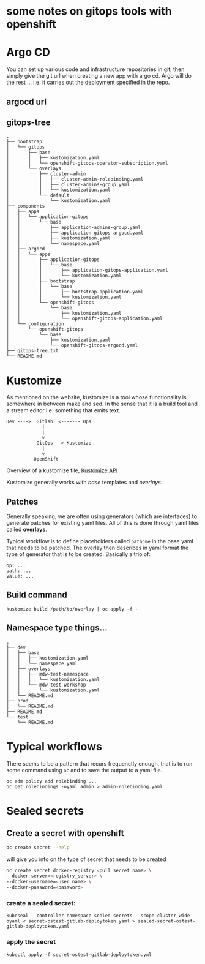# some notes on gitops tools with openshift

# Argo CD

You can set up various code and infrastructure repositories in git, then simply
give the git url when creating a new app with argo cd. Argo will do the rest
... i.e. it carries out the deployment specified in the repo.

## argocd url

[](https://application-gitops-server-application-gitops.apps.dev-ocp1.nw.mdw.ac.at/login?return_url=https%3A%2F%2Fapplication-gitops-server-application-gitops.apps.dev-ocp1.nw.mdw.ac.at%2Fapplications)

## gitops-tree

```
.
├── bootstrap
│   └── gitops
│       ├── base
│       │   ├── kustomization.yaml
│       │   └── openshift-gitops-operator-subscription.yaml
│       └── overlays
│           ├── cluster-admin
│           │   ├── cluster-admin-rolebinding.yaml
│           │   ├── cluster-admins-group.yaml
│           │   └── kustomization.yaml
│           └── default
│               └── kustomization.yaml
├── components
│   ├── apps
│   │   └── application-gitops
│   │       └── base
│   │           ├── application-admins-group.yaml
│   │           ├── application-gitops-argocd.yaml
│   │           ├── kustomization.yaml
│   │           └── namespace.yaml
│   ├── argocd
│   │   └── apps
│   │       ├── application-gitops
│   │       │   └── base
│   │       │       ├── application-gitops-application.yaml
│   │       │       └── kustomization.yaml
│   │       ├── bootstrap
│   │       │   └── base
│   │       │       ├── bootstrap-application.yaml
│   │       │       └── kustomization.yaml
│   │       └── openshift-gitops
│   │           └── base
│   │               ├── kustomization.yaml
│   │               └── openshift-gitops-application.yaml
│   └── configuration
│       └── openshift-gitops
│           └── base
│               ├── kustomization.yaml
│               └── openshift-gitops-argocd.yaml
├── gitops-tree.txt
└── README.md

```

# Kustomize

As mentioned on the website, kustomize is a tool whose functionality is
somewhere in between make and sed. In the sense that it is a build tool and a
stream editor i.e. something that emits text.

```
Dev ---->  Gitlab  <------- Ops
             |
             |
             v
           GitOps --> Kustomize
             |
             v
          OpenShift
```

Overview of a kustomize file,
[Kustomize API](https://kubectl.docs.kubernetes.io/references/kustomize/kustomization/)

Kustomize generally works with _base_ templates and _overlays_.

## Patches

Generally speaking, we are often using generators (which are interfaces) to
generate patches for existing yaml files. All of this is done through yaml
files called **overlays**.

Typical workflow is to define placeholders called `pathcme` in the base yaml
that needs to be patched. The overlay then describes in yaml format the type of
generator that is to be created. Basically a trio of:

```
op: ...
path: ...
value: ...
```

## Build command

```
kustomize build /path/to/overlay | oc apply -f -
```

## Namespace type things...

```
.
├── dev
│   ├── base
│   │   ├── kustomization.yaml
│   │   └── namespace.yaml
│   ├── overlays
│   │   ├── mdw-test-namespace
│   │   │   └── kustomization.yaml
│   │   └── mdw-test-workshop
│   │       └── kustomization.yaml
│   └── README.md
├── prod
│   └── README.md
├── README.md
└── test
    └── README.md
```

# Typical workflows

There seems to be a pattern that recurs frequenctly enough, that is to run some
command using `oc` and to save the output to a yaml file.

```
oc adm policy add rolebinding ...
oc get rolebindings -oyaml admin > admin-rolebinding.yaml
```


# Sealed secrets


## Create a secret with openshift

```sh
oc create secret --help
```

will give you info on the type of secret that needs to be created

```sh
oc create secret docker-registry <pull_secret_name> \
--docker-server=<registry_server> \
--docker-username=<user_name> \
--docker-password=<password>
```

### create a sealed secret:

```
kubeseal --controller-namespace sealed-secrets --scope cluster-wide -oyaml < secret-ostest-gitlab-deploytoken.yaml > sealed-secret-ostest-gitlab-deploytoken.yaml
```


### apply the secret

```
kubectl apply -f secret-ostest-gitlab-deploytoken.yml
```
